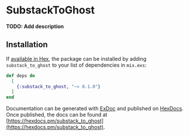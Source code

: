 # SubstackToGhost

**TODO: Add description**

## Installation

If [available in Hex](https://hex.pm/docs/publish), the package can be installed
by adding `substack_to_ghost` to your list of dependencies in `mix.exs`:

```elixir
def deps do
  [
    {:substack_to_ghost, "~> 0.1.0"}
  ]
end
```

Documentation can be generated with [ExDoc](https://github.com/elixir-lang/ex_doc)
and published on [HexDocs](https://hexdocs.pm). Once published, the docs can
be found at [https://hexdocs.pm/substack_to_ghost](https://hexdocs.pm/substack_to_ghost).

